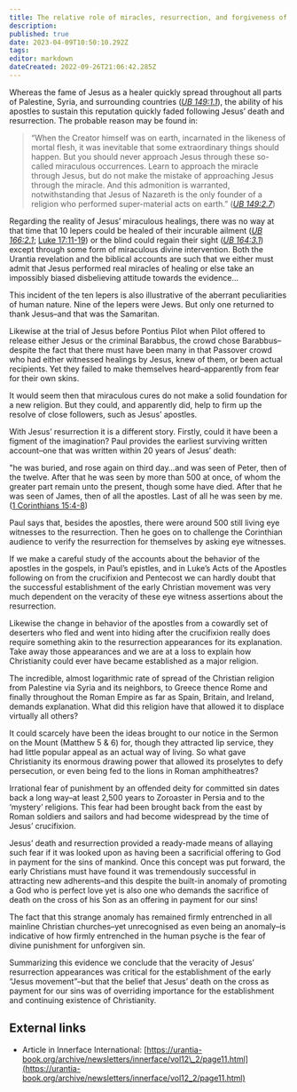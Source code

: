 ```yaml
---
title: The relative role of miracles, resurrection, and forgiveness of sins in the rapid spread of Christianity
description: 
published: true
date: 2023-04-09T10:50:10.292Z
tags: 
editor: markdown
dateCreated: 2022-09-26T21:06:42.285Z
---
```


Whereas the fame of Jesus as a healer quickly spread throughout all parts of Palestine, Syria, and surrounding countries ([_UB 149:1.1_](/en/The_Urantia_Book/149#p1_1)), the ability of his apostles to sustain this reputation quickly faded following Jesus’ death and resurrection. The probable reason may be found in:

> “When the Creator himself was on earth, incarnated in the likeness of mortal flesh, it was inevitable that some extraordinary things should happen. But you should never approach Jesus through these so-called miraculous occurrences. Learn to approach the miracle through Jesus, but do not make the mistake of approaching Jesus through the miracle. And this admonition is warranted, notwithstanding that Jesus of Nazareth is the only founder of a religion who performed super-material acts on earth.” ([_UB 149:2.7_](/en/The_Urantia_Book/149#p2_7))

Regarding the reality of Jesus’ miraculous healings, there was no way at that time that 10 lepers could be healed of their incurable ailment ([_UB 166:2.1_](/en/The_Urantia_Book/166#p2_1); [Luke 17:11-19](/en/Bible/Luke/17#v11)) or the blind could regain their sight ([_UB 164:3.1_](/en/The_Urantia_Book/164#p3_1)) except through some form of miraculous divine intervention. Both the Urantia revelation and the biblical accounts are such that we either must admit that Jesus performed real miracles of healing or else take an impossibly biased disbelieving attitude towards the evidence…

This incident of the ten lepers is also illustrative of the aberrant peculiarities of human nature. Nine of the lepers were Jews. But only one returned to thank Jesus–and that was the Samaritan.

Likewise at the trial of Jesus before Pontius Pilot when Pilot offered to release either Jesus or the criminal Barabbus, the crowd chose Barabbus–despite the fact that there must have been many in that Passover crowd who had either witnessed healings by Jesus, knew of them, or been actual recipients. Yet they failed to make themselves heard–apparently from fear for their own skins.

It would seem then that miraculous cures do not make a solid foundation for a new religion. But they could, and apparently did, help to firm up the resolve of close followers, such as Jesus’ apostles.

With Jesus’ resurrection it is a different story. Firstly, could it have been a figment of the imagination? Paul provides the earliest surviving written account–one that was written within 20 years of Jesus’ death:

"he was buried, and rose again on third day…and was seen of Peter, then of the twelve. After that he was seen by more than 500 at once, of whom the greater part remain unto the present, though some have died. After that he was seen of James, then of all the apostles. Last of all he was seen by me. ([1 Corinthians 15:4-8](/en/Bible/1_Corinthians/15#v4))

Paul says that, besides the apostles, there were around 500 still living eye witnesses to the resurrection. Then he goes on to challenge the Corinthian audience to verify the resurrection for themselves by asking eye witnesses.

If we make a careful study of the accounts about the behavior of the apostles in the gospels, in Paul’s epistles, and in Luke’s Acts of the Apostles following on from the crucifixion and Pentecost we can hardly doubt that the successful establishment of the early Christian movement was very much dependent on the veracity of these eye witness assertions about the resurrection.

Likewise the change in behavior of the apostles from a cowardly set of deserters who fled and went into hiding after the crucifixion really does require something akin to the resurrection appearances for its explanation. Take away those appearances and we are at a loss to explain how Christianity could ever have became established as a major religion.

The incredible, almost logarithmic rate of spread of the Christian religion from Palestine via Syria and its neighbors, to Greece thence Rome and finally throughout the Roman Empire as far as Spain, Britain, and Ireland, demands explanation. What did this religion have that allowed it to displace virtually all others?

It could scarcely have been the ideas brought to our notice in the Sermon on the Mount (Matthew 5 & 6) for, though they attracted lip service, they had little popular appeal as an actual way of living. So what gave Christianity its enormous drawing power that allowed its proselytes to defy persecution, or even being fed to the lions in Roman amphitheatres?

Irrational fear of punishment by an offended deity for committed sin dates back a long way–at least 2,500 years to Zoroaster in Persia and to the ‘mystery’ religions. This fear had been brought back from the east by Roman soldiers and sailors and had become widespread by the time of Jesus’ crucifixion.

Jesus’ death and resurrection provided a ready-made means of allaying such fear if it was looked upon as having been a sacrificial offering to God in payment for the sins of mankind. Once this concept was put forward, the early Christians must have found it was tremendously successful in attracting new adherents–and this despite the built-in anomaly of promoting a God who is perfect love yet is also one who demands the sacrifice of death on the cross of his Son as an offering in payment for our sins!

The fact that this strange anomaly has remained firmly entrenched in all mainline Christian churches–yet unrecognised as even being an anomaly–is indicative of how firmly entrenched in the human psyche is the fear of divine punishment for unforgiven sin.

Summarizing this evidence we conclude that the veracity of Jesus’ resurrection appearances was critical for the establishment of the early “Jesus movement”–but that the belief that Jesus’ death on the cross as payment for our sins was of overriding importance for the establishment and continuing existence of Christianity.

## External links

-   Article in Innerface International: [https://urantia-book.org/archive/newsletters/innerface/vol12\_2/page11.html](https://urantia-book.org/archive/newsletters/innerface/vol12_2/page11.html)